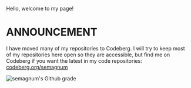 Hello, welcome to my page!

# ANNOUNCEMENT

I have moved many of my repositories to Codeberg. I will try to keep most of my repositories here open so they are accessible, but find me on Codeberg if you want the latest in my code repositories: [codeberg.org/semagnum](https://codeberg.org/semagnum)

![semagnum's Github grade](https://github-readme-stats.zohan.tech/api?username=semagnum&show_icons=true&count_private=true)
